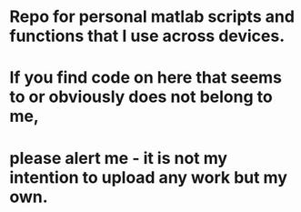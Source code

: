 # Repo for personal matlab scripts and functions that I use across devices.
# If you find code on here that seems to or obviously does not belong to me,
# please alert me - it is not my intention to upload any work but my own.
